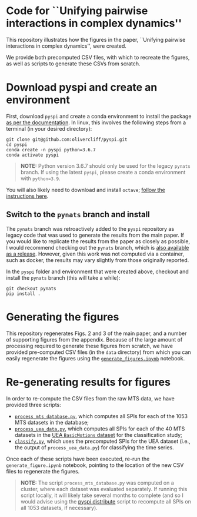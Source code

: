 # Code for ``Unifying pairwise interactions in complex dynamics''

This repository illustrates how the figures in the paper, ``Unifying pairwise interactions in complex dynamics'', were created.

We provide both precomputed CSV files, with which to recreate the figures, as well as scripts to generate these CSVs from scratch.

# Download pyspi and create an environment

First, download `pyspi` and create a conda environment to install the package [as per the documentation](https://pyspi-toolkit.readthedocs.io/en/latest/).
In linux, this involves the following steps from a terminal (in your desired directory):
```
git clone git@github.com:olivercliff/pyspi.git
cd pyspi
conda create -n pyspi python=3.6.7
conda activate pyspi
```

> **NOTE:** Python version 3.6.7 should only be used for the legacy `pynats` branch. If using the latest `pyspi`, please create a conda environment with `python=3.9`. 

You will also likely need to download and install `octave`; [follow the instructions here](https://octave.org/download). 

## Switch to the `pynats` branch and install

The `pynats` branch was retroactively added to the `pyspi` repository as legacy code that was used to generate the results from the main paper.
If you would like to replicate the results from the paper as closely as possible, I would recommend checking out the `pynats` branch, which is [also available as a release](https://github.com/olivercliff/pyspi/releases/tag/pynats-v0.1).
However, given this work was not computed via a container, such as docker, the results may vary slightly from those originally reported.

In the `pyspi` folder and environment that were created above, checkout and install the `pynats` branch (this will take a while):
```
git checkout pynats
pip install .
```

# Generating the figures

This repository regenerates Figs. 2 and 3 of the main paper, and a number of supporting figures from the appendix.
Because of the large amount of processing required to generate these figures from scratch, we have provided pre-computed CSV files (in the `data` directory) from which you can easily regenerate the figures using the [`generate_figures.ipynb`](https://github.com/olivercliff/nat-comp-sci-paper/blob/main/generate_figures.ipynb) notebook.

# Re-generating results for figures

In order to re-compute the CSV files from the raw MTS data, we have provided three scripts:
- [`process_mts_database.py`](https://github.com/olivercliff/nat-comp-sci-paper/blob/main/process_mts_database.py), which computes all SPIs for each of the 1053 MTS datasets in the database;
- [`process_uea_data.py`](https://github.com/olivercliff/nat-comp-sci-paper/blob/main/process_uea_data.py), which computes all SPIs for each of the 40 MTS datasets in the [UEA `BasicMotions` dataset](http://www.timeseriesclassification.com/description.php?Dataset=BasicMotions) for the classification study;
- [`classify.py`](https://github.com/olivercliff/nat-comp-sci-paper/blob/main/classify.py), which uses the precomputed SPIs for the UEA dataset (i.e., the output of `process_uea_data.py`) for classifying the time series.

Once each of these scripts have been executed, re-run the `generate_figure.ipynb` notebook, pointing to the location of the new CSV files to regenerate the figures.

> **NOTE:** The script `process_mts_database.py` was computed on a cluster, where each dataset was evaluated separately. If running this script locally, it will likely take several months to complete (and so I would advise using the [pyspi distribute](https://github.com/olivercliff/pyspi-distribute) script to recompute all SPIs on all 1053 datasets, if necessary).
